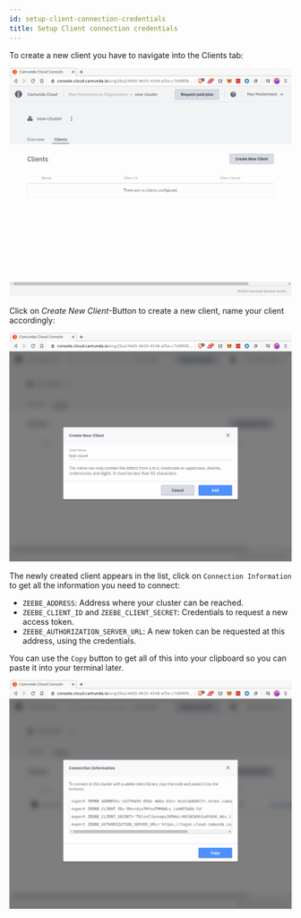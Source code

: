 ```yaml
---
id: setup-client-connection-credentials
title: Setup Client connection credentials
---
```


To create a new client you have to navigate into the Clients tab:

![cluster-details](./img/cluster-detail-clients.png)

Click on _Create New Client_-Button to create a new client, name your client accordingly:

![create-client](./img/cluster-details-create-client.png)

The newly created client appears in the list, click on `Connection Information` to get all the information you need to connect:

- `ZEEBE_ADDRESS`: Address where your cluster can be reached.
- `ZEEBE_CLIENT_ID` and `ZEEBE_CLIENT_SECRET`: Credentials to request a new access token.
- `ZEEBE_AUTHORIZATION_SERVER_URL`: A new token can be requested at this address, using the credentials.

You can use the `Copy` button to get all of this into your clipboard so you can paste it into your terminal later.

![client-details](./img/cluster-details-client-details.png)
